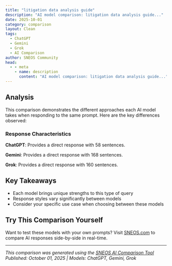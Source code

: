 ```yaml
---
title: "litigation data analysis guide"
description: "AI model comparison: litigation data analysis guide..."
date: 2025-10-01
category: comparison
layout: Clean
tags:
  - ChatGPT
  - Gemini
  - Grok
  - AI Comparison
author: SNEOS Community
head:
  - - meta
    - name: description
      content: "AI model comparison: litigation data analysis guide..."
---
```


<ChatComparison
  title="litigation data analysis guide"
  prompt="litigation data analysis guide"
  :responses='{"ChatGPT": "Certainly! Here\u0027s a comprehensive guide to **Litigation Data Analysis**:\n\n---\n\n## Litigation Data Analysis Guide\n\n### 1. Introduction to Litigation Data Analysis\nLitigation data analysis involves examining and interpreting data related to legal cases to improve decision-making, predict case outcomes, manage risks, and optimize legal strategies. It utilizes various data sources such as court records, filings, judgments, discovery documents, and communication logs.\n\n---\n\n### 2. Objectives of Litigation Data Analysis\n- **Case Outcome Prediction:** Estimating the likelihood of winning or settlement.\n- **Cost Management:** Forecasting litigation costs to optimize resource allocation.\n- **Risk Assessment:** Identifying potential risks during litigation.\n- **Legal Strategy Formulation:** Analyzing prior case trends and opposing party behavior.\n- **Discovery Management:** Efficient handling of document review and e-discovery.\n- **Performance Tracking:** Measuring lawyer or firm performance in litigation.\n\n---\n\n### 3. Types of Data Used in Litigation Analysis\n- **Structured Data:** Metadata from case files, court dockets, billing records.\n- **Unstructured Data:** Pleadings, motions, transcripts, emails.\n- **External Data:** Precedents, statutes, regulations, judge rulings.\n- **E-Discovery Data:** Emails, attachments, communication logs, and digital evidence.\n\n---\n\n### 4. Steps in Litigation Data Analysis\n\n#### Step 1: Data Collection\n- Gather data from internal systems (case management software, billing systems).\n- Extract data from public court records and legal databases (e.g., PACER, Westlaw).\n- Collect unstructured data through document repositories and e-discovery platforms.\n\n#### Step 2: Data Cleaning and Preparation\n- Remove duplicates, correct errors, normalize formats.\n- Convert unstructured text to structured formats via Natural Language Processing (NLP) techniques.\n- Anonymize sensitive data to comply with privacy laws.\n\n#### Step 3: Data Exploration and Visualization\n- Use tools like Excel, Tableau, or Power BI to identify trends and patterns.\n- Analyze temporal trends (case duration), party behaviors, judge rulings frequency.\n\n#### Step 4: Statistical Analysis and Modeling\n- Apply descriptive statistics to summarize data.\n- Use regression analysis, classification algorithms to predict case outcomes.\n- Implement machine learning models such as Random Forest, SVM for predictive analytics.\n\n#### Step 5: Interpretation and Reporting\n- Present key findings to legal teams in dashboards and reports.\n- Offer actionable insights specific to litigation strategy.\n- Highlight potential risks or cost overruns.\n\n---\n\n### 5. Tools and Technologies\n- **Data Analytics:** Python (Pandas, Scikit-learn), R\n- **Visualization:** Tableau, Power BI, Excel\n- **Legal Databases:** LexisNexis, Westlaw, Bloomberg Law\n- **e-Discovery Platforms:** Relativity, Logikcull, Everlaw\n- **NLP Tools:** SpaCy, NLTK, BERT models for text analysis\n\n---\n\n### 6. Best Practices\n- Maintain data integrity and confidentiality.\n- Keep abreast of relevant legal requirements (e.g., GDPR, HIPAA).\n- Collaborate with legal professionals to interpret results contextually.\n- Continuously update models with new data for improved accuracy.\n- Use pilot projects to validate analytical approaches before full deployment.\n\n---\n\n### 7. Challenges in Litigation Data Analysis\n- Volume and complexity of legal data.\n- Unstructured text requiring advanced NLP.\n- Data privacy and ethical considerations.\n- Interpreting results in a heavily regulated environment.\n- Resistance to adopting data-driven approaches among some legal practitioners.\n\n---\n\n### 8. Example Use Case\n**Predicting Case Duration:**\n- Collect historical case data including start and end dates.\n- Use regression models to identify factors affecting duration (judge, case type, parties).\n- Provide timeline estimates to clients and optimize resource allocation.\n\n---\n\n### 9. Additional Resources\n- Books: *Data-Driven Law* by Ed Walters, *Artificial Intelligence and Legal Analytics* by Kevin Ashley.\n- Courses: Coursera\u2019s Legal Informatics, edX Legal Tech courses.\n- Articles: Harvard Law Review on legal analytics.\n\n---\n\nIf you want, I can also provide templates or examples of data analysis workflows and reports specific to litigation. Just let me know!", "Gemini": "## Litigation Data Analysis Guide\n\nThis guide provides a comprehensive overview of litigation data analysis, covering its importance, key concepts, methodologies, and practical applications.\n\n**I. Introduction: Why Analyze Litigation Data?**\n\nLitigation data analysis is the process of examining and interpreting information related to lawsuits, legal proceedings, and legal outcomes. It offers invaluable insights for various stakeholders, including:\n\n* **Law Firms:** Improve case strategy, predict outcomes, optimize resource allocation, and enhance client service.\n* **Corporations:** Identify potential legal risks, manage litigation costs, and improve legal compliance.\n* **Insurance Companies:** Assess risk exposure, negotiate settlements, and identify trends in claims.\n* **Government Agencies:** Track legal compliance, enforce regulations, and identify patterns of legal violations.\n* **Consultants:** Provide data-driven legal advice and support litigation strategy development.\n\n**II. Key Concepts and Terminology:**\n\n* **Litigation Data:** Any data related to legal proceedings, including:\n * **Case Filings:** Complaints, answers, motions, orders, judgments.\n * **Court Documents:** Pleadings, discovery materials, expert reports, transcripts.\n * **Party Information:** Plaintiff, defendant, counsel, judges.\n * **Case Outcomes:** Settlements, dismissals, judgments, appeals.\n * **Financial Data:** Legal fees, settlements amounts, damages awarded.\n * **Legal Research Databases:** Westlaw, LexisNexis, Bloomberg Law, etc.\n * **Public Records:** County records, Secretary of State databases.\n\n* **Data Cleansing:** The process of correcting or removing inaccurate, incomplete, or irrelevant data.\n* **Data Transformation:** Converting data from one format to another to make it suitable for analysis.\n* **Data Aggregation:** Combining data from multiple sources to create a unified view.\n* **Statistical Analysis:** Using statistical methods to identify patterns and trends in data.\n* **Machine Learning (ML):** Using algorithms to learn from data and make predictions.\n* **Natural Language Processing (NLP):** Analyzing and understanding human language in legal documents.\n* **Visualization:** Presenting data in a visual format (charts, graphs, maps) for easier understanding.\n\n**III. Sources of Litigation Data:**\n\n* **Publicly Available Data:**\n * **Federal Courts:** PACER (Public Access to Court Electronic Records). Provides access to electronic court documents filed in federal courts.\n * **State Courts:** Many states offer online access to court records, but availability varies. Requires research on a state-by-state basis.\n * **Government Agencies:** SEC, DOJ, EPA, etc., publish data on enforcement actions and litigation.\n * **Legal Research Databases:** Westlaw, LexisNexis, Bloomberg Law often provide some aggregated litigation data.\n* **Proprietary Litigation Databases:**\n * Companies like Lex Machina, Ravel Law, and Premonition offer specialized litigation analytics platforms.\n* **Internal Law Firm Data:** Case management systems, time-tracking software, client files.\n* **Internal Corporate Data:** Contract databases, compliance records, incident reports.\n* **Expert Networks:** Can connect you with experts who have insights into specific areas of litigation.\n\n**IV. The Litigation Data Analysis Process:**\n\nThe analysis process generally involves these steps:\n\n1. **Define Objectives:** Clearly define the goals of the analysis. What questions are you trying to answer? What insights are you seeking? Examples:\n * Identify factors that influence settlement amounts in personal injury cases.\n * Predict the likelihood of success in a breach of contract lawsuit.\n * Assess the risk of litigation exposure in a particular industry.\n\n2. **Data Collection:** Gather relevant data from various sources. Ensure the data is reliable, accurate, and complete.\n\n3. **Data Cleansing and Preparation:**\n * **Identify and correct errors:** Typos, inconsistencies, missing values.\n * **Standardize data formats:** Dates, names, addresses, monetary values.\n * **Handle missing values:** Impute or remove incomplete records.\n * **Remove duplicates:** Eliminate redundant records.\n * **Transform data:** Create new variables, aggregate data.\n * *Example:* Combine related data fields into one, or convert currency values to a single standard.\n\n4. **Data Analysis and Modeling:** Apply appropriate analytical techniques to uncover patterns, trends, and relationships in the data. This can involve:\n\n * **Descriptive Statistics:** Calculate summary statistics (mean, median, standard deviation) to understand the basic characteristics of the data.\n * **Inferential Statistics:** Use statistical tests to draw conclusions about populations based on sample data. (e.g., t-tests, ANOVA, Chi-square)\n * **Regression Analysis:** Model the relationship between dependent and independent variables to predict outcomes. (e.g., Logistic Regression for predicting case success, Linear Regression for predicting settlement amounts)\n * **Time Series Analysis:** Analyze data collected over time to identify trends and predict future outcomes.\n * **Natural Language Processing (NLP):**\n * **Text Mining:** Extract key information from legal documents.\n * **Sentiment Analysis:** Determine the tone and sentiment expressed in legal documents.\n * **Topic Modeling:** Identify the main topics discussed in legal documents.\n * **Entity Recognition:** Identify and classify named entities (e.g., people, organizations, locations) in legal documents.\n * **Machine Learning (ML):**\n * **Classification:** Predict categorical outcomes (e.g., win/loss, settlement/trial).\n * **Regression:** Predict continuous outcomes (e.g., settlement amount, duration of litigation).\n * **Clustering:** Group similar cases together based on their characteristics.\n\n5. **Visualization and Reporting:** Present the findings in a clear and concise manner using charts, graphs, tables, and reports. Tailor the presentation to the specific audience and objectives. Ensure the insights are actionable and provide value to the stakeholders.\n\n6. **Interpretation and Actionable Insights:** Interpret the results of the analysis and draw meaningful conclusions. Identify actionable insights that can be used to improve legal strategy, manage risk, or enhance decision-making.\n\n**V. Analytical Techniques in Detail:**\n\n* **Statistical Analysis:**\n\n * **Descriptive Statistics:** Provides a summary of the data, including measures of central tendency (mean, median, mode) and dispersion (standard deviation, variance, range). Useful for understanding the distribution of key variables like settlement amounts or case duration.\n\n * **Regression Analysis:**\n * **Linear Regression:** Used to model the relationship between a continuous dependent variable (e.g., settlement amount) and one or more independent variables (e.g., damages sought, jurisdiction, judge).\n * **Logistic Regression:** Used to predict the probability of a binary outcome (e.g., win/loss, settlement/trial) based on one or more independent variables.\n\n * **Survival Analysis:** Used to analyze the time until an event occurs, such as the time until a case settles or goes to trial. Accounts for censored data (cases still ongoing). Kaplan-Meier curves are often used.\n\n * **Cluster Analysis:** Groups similar cases together based on their characteristics. Useful for identifying patterns and trends in litigation. K-means clustering is a common algorithm.\n\n* **Natural Language Processing (NLP):**\n\n * **Text Mining:** Extracting key information from legal documents, such as:\n * Identifying the legal issues involved.\n * Identifying the parties involved.\n * Identifying the arguments made by each side.\n * Identifying the relevant legal precedents.\n\n * **Sentiment Analysis:** Determining the tone and sentiment expressed in legal documents, which can be used to assess the strength of a party\u0027s position or the likelihood of a favorable outcome.\n\n * **Topic Modeling:** Identifying the main topics discussed in legal documents, which can be used to understand the key issues in a case or a body of litigation. Latent Dirichlet Allocation (LDA) is a popular method.\n\n * **Entity Recognition:** Identifying and classifying named entities (e.g., people, organizations, locations) in legal documents, which can be used to build knowledge graphs or identify potential conflicts of interest.\n\n* **Machine Learning (ML):**\n\n * **Supervised Learning:** Training a model on labeled data to predict outcomes.\n * **Classification:** Predicting categorical outcomes (e.g., win/loss, settlement/trial). Algorithms include:\n * Support Vector Machines (SVM)\n * Random Forests\n * Decision Trees\n * Naive Bayes\n * **Regression:** Predicting continuous outcomes (e.g., settlement amount, duration of litigation). Algorithms include:\n * Linear Regression\n * Polynomial Regression\n * Decision Tree Regression\n * Random Forest Regression\n\n * **Unsupervised Learning:** Identifying patterns in unlabeled data.\n * **Clustering:** Grouping similar cases together based on their characteristics. Algorithms include:\n * K-Means Clustering\n * Hierarchical Clustering\n * **Dimensionality Reduction:** Reducing the number of variables in a dataset while preserving its essential information. Useful for simplifying data and improving the performance of machine learning models. Principal Component Analysis (PCA) is a common technique.\n\n**VI. Practical Applications of Litigation Data Analysis:**\n\n* **Case Strategy Development:** Identifying the most effective arguments and strategies for a particular case.\n* **Settlement Negotiation:** Determining a fair and reasonable settlement amount based on historical data.\n* **Risk Assessment:** Identifying and assessing the risks associated with litigation, such as the likelihood of a negative outcome or the potential financial exposure.\n* **Legal Spend Management:** Optimizing legal spending by identifying areas where costs can be reduced without compromising the quality of legal services.\n* **Compliance Monitoring:** Tracking legal compliance and identifying potential violations.\n* **Benchmarking:** Comparing legal performance against industry standards.\n* **Predicting Case Outcomes:** Developing models to predict the likelihood of success in litigation.\n\n**VII. Tools and Technologies for Litigation Data Analysis:**\n\n* **Statistical Software:** R, Python (with libraries like Pandas, NumPy, Scikit-learn, Statsmodels), SAS, SPSS.\n* **Data Visualization Tools:** Tableau, Power BI, QlikView, Matplotlib (Python).\n* **NLP Libraries:** NLTK (Python), SpaCy (Python), Stanford CoreNLP (Java).\n* **Machine Learning Platforms:** TensorFlow, PyTorch, Azure Machine Learning, AWS SageMaker.\n* **Litigation Analytics Platforms:** Lex Machina, Ravel Law, Premonition.\n* **Database Management Systems:** SQL Server, MySQL, PostgreSQL, Oracle.\n\n**VIII. Challenges and Considerations:**\n\n* **Data Quality:** The accuracy, completeness, and consistency of the data are critical. Poor data quality can lead to inaccurate results and flawed decisions.\n* **Data Accessibility:** Access to litigation data can be limited, particularly for state court cases.\n* **Data Volume:** Litigation data can be very large and complex, requiring specialized tools and techniques to analyze.\n* **Ethical Considerations:** Protecting the privacy and confidentiality of sensitive information. Avoiding bias in data analysis.\n* **Legal Expertise:** Combining data analysis skills with legal knowledge is crucial for interpreting the results and drawing meaningful conclusions.\n* **Bias in Data:** Historical data may reflect past biases that need to be carefully considered and mitigated when building predictive models. For example, biased judicial decisions based on protected characteristics could be inadvertently incorporated into the model.\n* **Overfitting:** Creating a model that is too closely tailored to the training data and does not generalize well to new data. Requires careful model validation and selection.\n\n**IX. Best Practices:**\n\n* **Clearly Define Objectives:** Start with a clear understanding of the questions you are trying to answer.\n* **Focus on Data Quality:** Invest time and resources in data cleaning and preparation.\n* **Use Appropriate Analytical Techniques:** Select the most appropriate analytical techniques based on the nature of the data and the objectives of the analysis.\n* **Validate Your Results:** Test your models on independent data to ensure that they generalize well.\n* **Communicate Your Findings Clearly:** Present your findings in a clear and concise manner that is easy for non-technical audiences to understand.\n* **Consider Ethical Implications:** Be mindful of the ethical implications of your work and take steps to protect the privacy and confidentiality of sensitive information.\n* **Collaborate with Legal Experts:** Work closely with legal experts to ensure that your analysis is relevant and accurate.\n\n**X. Future Trends:**\n\n* **Increased Use of AI and Machine Learning:** AI and ML will play an increasingly important role in litigation data analysis, enabling more sophisticated and accurate predictions.\n* **Greater Availability of Data:** More data will become available as courts and other legal organizations adopt electronic filing systems.\n* **Integration with Legal Workflow:** Litigation data analysis tools will become more integrated with legal workflow, making it easier for lawyers to access and use data.\n* **Focus on Predictive Analytics:** Emphasis will shift towards predictive analytics, helping lawyers anticipate future trends and make better decisions.\n* **Explainable AI (XAI):** Increased emphasis on understanding how machine learning models arrive at their predictions, promoting transparency and trust.\n\n**XI. Conclusion:**\n\nLitigation data analysis is a powerful tool that can be used to improve legal strategy, manage risk, and enhance decision-making. By following the steps outlined in this guide, legal professionals can leverage the power of data to gain a competitive advantage and achieve better outcomes for their clients. The field is rapidly evolving, so continuous learning and adaptation are crucial.\n", "Grok": "Creating a comprehensive **Litigation Data Analysis Guide** involves outlining the process of collecting, organizing, analyzing, and presenting data related to legal disputes or litigation. This guide is useful for law firms, legal departments, or individual practitioners aiming to make data-driven decisions to improve case outcomes, resource allocation, or settlement strategies. Below is a detailed step-by-step guide to perform litigation data analysis effectively.\n\n---\n\n## **Litigation Data Analysis Guide**\n\n### **1. Define Objectives and Scope**\nBefore diving into data analysis, it is critical to understand the purpose of the analysis. Clearly define the objectives and scope of your study. Common objectives include:\n- **Case Outcome Prediction**: Identifying patterns in past cases to predict the likelihood of winning or losing a current case.\n- **Cost-Benefit Analysis**: Evaluating whether to settle or proceed to trial based on historical litigation costs and outcomes.\n- **Resource Allocation**: Determining how to allocate time, budget, and personnel based on case complexity or likelihood of success.\n- **Trend Identification**: Understanding trends in specific types of litigation (e.g., class actions, intellectual property disputes) or jurisdictions.\n- **Settlement Analysis**: Assessing historical settlement amounts and conditions to inform negotiation strategies.\n\n**Key Questions**:\n- What specific insights are you seeking from the data?\n- Are you analyzing a specific case type, jurisdiction, or time period?\n\n---\n\n### **2. Identify and Collect Relevant Data**\nLitigation data can come from various internal and external sources. Collect data that is relevant to your objectives. Common data sources include:\n\n#### **Internal Data**\n- **Case Management Systems**: Records of past and ongoing cases, including case type, outcomes, duration, and costs.\n- **Billing and Timekeeping Systems**: Data on attorney hours, expenses, and fees.\n- **Client Data**: Information about clients, industries, and past interactions.\n- **Settlement Records**: Details of prior settlements, including amounts and terms.\n\n#### **External Data**\n- **Court Records and Dockets**: Publicly available data from federal, state, or local courts (e.g., PACER in the U.S.).\n- **Legal Databases**: Tools like Westlaw, LexisNexis, or Bloomberg Law for case law, statutes, and legal precedents.\n- **Industry Reports**: Insights into litigation trends by sector (e.g., insurance, technology).\n- **Judicial Data**: Information about judges, their ruling patterns, and tendencies in specific jurisdictions.\n\n**Key Considerations**:\n- Ensure data privacy and compliance with relevant laws (e.g., GDPR, HIPAA).\n- Standardize data collection to avoid inconsistencies (e.g., uniform date formats, case categorizations).\n\n---\n\n### **3. Clean and Organize Data**\nRaw litigation data is often unstructured or incomplete. Cleaning and organizing the data is essential for meaningful analysis. Steps include:\n- **Remove Duplicates**: Eliminate redundant or repetitive entries.\n- **Fill Missing Data**: Address gaps in data (e.g., estimate missing settlement amounts based on averages, if appropriate).\n- **Standardize Formats**: Ensure consistency in data fields (e.g., consistent naming conventions for case types or jurisdictions).\n- **Categorize Data**: Group data into relevant categories (e.g., case type, jurisdiction, outcome).\n- **Tag Data**: Add metadata or labels to facilitate filtering and searching (e.g., \u201Cwon,\u201D \u201Clost,\u201D \u201Csettled\u201D).\n\n**Tools**:\n- Spreadsheets (e.g., Microsoft Excel, Google Sheets) for small datasets.\n- Databases (e.g., SQL, Access) for larger datasets.\n- Data cleaning tools (e.g., OpenRefine, Trifacta).\n\n---\n\n### **4. Choose Analysis Methods and Tools**\nSelect the appropriate analytical methods and tools based on your objectives and data complexity.\n\n#### **Types of Analysis**\n- **Descriptive Analysis**: Summarize historical data to identify patterns (e.g., average case duration, win/loss ratio by case type).\n- **Predictive Analysis**: Use statistical models or machine learning to forecast outcomes (e.g., likelihood of a favorable ruling based on judge history).\n- **Comparative Analysis**: Compare metrics across cases, jurisdictions, or attorneys to identify strengths and weaknesses.\n- **Trend Analysis**: Examine litigation trends over time (e.g., rising lawsuits in a specific industry).\n- **Cost Analysis**: Evaluate financial data to understand litigation costs versus outcomes.\n\n#### **Tools for Analysis**\n- **Excel/Google Sheets**: Pivot tables, charts, and basic statistical functions for simple analysis.\n- **Statistical Software**: R, SPSS, or SAS for advanced statistical modeling.\n- **Business Intelligence Tools**: Tableau, Power BI for data visualization and dashboards.\n- **Legal Analytics Platforms**: Clio, Lex Machina, or Docket Navigator for litigation-specific insights.\n- **Machine Learning Tools**: Python (with libraries like scikit-learn) for predictive modeling.\n\n---\n\n### **5. Analyze Litigation Data**\nPerform the analysis based on your chosen methods. Below are common analyses in litigation contexts:\n\n#### **Win/Loss Analysis**\n- Calculate the win/loss ratio for specific attorneys, case types, or jurisdictions.\n- Identify factors contributing to wins (e.g., judge, opposing counsel, evidence strength).\n\n#### **Settlement vs. Trial Analysis**\n- Compare outcomes of settled cases versus those that went to trial.\n- Analyze settlement amounts against trial verdicts to determine cost-effectiveness.\n\n#### **Duration Analysis**\n- Measure the average time to resolution for different case types or jurisdictions.\n- Identify factors causing delays (e.g., motions, discovery disputes).\n\n#### **Cost Analysis**\n- Assess legal fees, court costs, and other expenses by case type or outcome.\n- Identify cost overruns or inefficiencies in resource allocation.\n\n#### **Judge and Opposing Counsel Analysis**\n- Analyze past rulings by specific judges to predict their behavior.\n- Evaluate opposing counsel\u2019s track record to anticipate their strategies.\n\n**Key Tip**: Use visualizations (e.g., bar charts, heatmaps) to make patterns and insights more accessible.\n\n---\n\n### **6. Interpret Results and Draw Insights**\nAfter completing the analysis, interpret the results to extract actionable insights. Consider the following:\n- What do the numbers reveal about past performance or future outcomes?\n- Are there outliers or anomalies that need further investigation?\n- How can the insights guide strategy (e.g., settle early, pursue aggressive discovery)?\n- Are there risks or limitations in the data (e.g., small sample size, incomplete records)?\n\n**Example Insights**:\n- \u201CCases involving Judge X have a 70% chance of settlement before trial.\u201D\n- \u201CContract dispute cases in Jurisdiction Y take 30% longer to resolve compared to the national average.\u201D\n- \u201CSettling employment lawsuits within six months historically saves 40% in legal costs.\u201D\n\n---\n\n### **7. Present Findings**\nCommunicate the results to stakeholders (e.g., attorneys, clients, management) in a clear and compelling way.\n- **Reports**: Summarize key findings, methodologies, and recommendations in a written report.\n- **Dashboards**: Use tools like Tableau or Power BI to create interactive dashboards for real-time insights.\n- **Visuals**: Include charts, graphs, and tables to illustrate trends and patterns.\n- **Narratives**: Explain the \u201Cso what\u201D behind the data\u2014how insights impact strategy or decision-making.\n\n**Key Tip**: Tailor the presentation to the audience. Clients may want high-level summaries, while attorneys may need detailed data.\n\n---\n\n### **8. Implement Insights into Litigation Strategy**\nApply the insights from your analysis to improve litigation outcomes. Examples include:\n- **Case Selection**: Focus on cases with a higher likelihood of success.\n- **Settlement Decisions**: Use historical settlement data to negotiate better terms.\n- **Resource Management**: Allocate attorneys and budgets based on case complexity or expected duration.\n- **Jurisdiction Strategy**: File cases in jurisdictions with favorable historical outcomes.\n\n---\n\n### **9. Monitor and Update Data Continuously**\nLitigation data analysis is not a one-time process. Regularly update your dataset with new cases, outcomes, and trends. Monitor the effectiveness of data-driven strategies and adjust as needed.\n\n**Key Actions**:\n- Automate data collection where possible (e.g., integrate case management software with analytics tools).\n- Review and refine analysis methods based on evolving needs or new technologies.\n- Stay informed about changes in laws, regulations, or court practices that may impact data relevance.\n\n---\n\n### **10. Address Challenges and Limitations**\nBe aware of common challenges in litigation data analysis and plan to mitigate them:\n- **Data Quality**: Incomplete or inaccurate data can skew results. Invest in data validation.\n- **Sample Size**: Small datasets may not yield reliable insights. Use external data to supplement.\n- **Bias**: Historical data may reflect systemic biases (e.g., unequal access to justice). Account for these in your interpretations.\n- **Complexity**: Legal data is often nuanced and context-specific. Avoid oversimplifying conclusions.\n\n---\n\n### **Conclusion**\nLitigation data analysis is a powerful tool for enhancing decision-making in legal practice. By systematically collecting, cleaning, analyzing, and interpreting data, legal professionals can gain insights into case outcomes, costs, and strategies. Implementing a structured approach ensures that data-driven decisions are both actionable and impactful, ultimately improving efficiency and success rates in litigation.\n\n**Additional Resources**:\n- Legal analytics platforms: Lex Machina, Ravel Law, or Bloomberg Law Analytics.\n- Books: \u201CLegal Data Analytics: An Introduction\u201D by Andrew Stranieri and John Zeleznikow.\n- Courses: Online courses on data analysis (e.g., Coursera, edX) tailored to legal professionals.\n\nIf you have a specific litigation dataset or scenario in mind, I can provide more tailored guidance or examples! Let me know."}' 
  published-date="21:58"
/>

## Analysis

This comparison demonstrates the different approaches each AI model takes when responding to the same prompt. Here are the key differences observed:

### Response Characteristics

**ChatGPT**: Provides a direct response with 58 sentences. 

**Gemini**: Provides a direct response with 168 sentences. 

**Grok**: Provides a direct response with 160 sentences. 

## Key Takeaways

- Each model brings unique strengths to this type of query
- Response styles vary significantly between models
- Consider your specific use case when choosing between these models

## Try This Comparison Yourself

Want to test these models with your own prompts? Visit [SNEOS.com](https://sneos.com) to compare AI responses side-by-side in real-time.

---

*This comparison was generated using the [SNEOS AI Comparison Tool](https://sneos.com)*
*Published: October 01, 2025 | Models: ChatGPT, Gemini, Grok*
